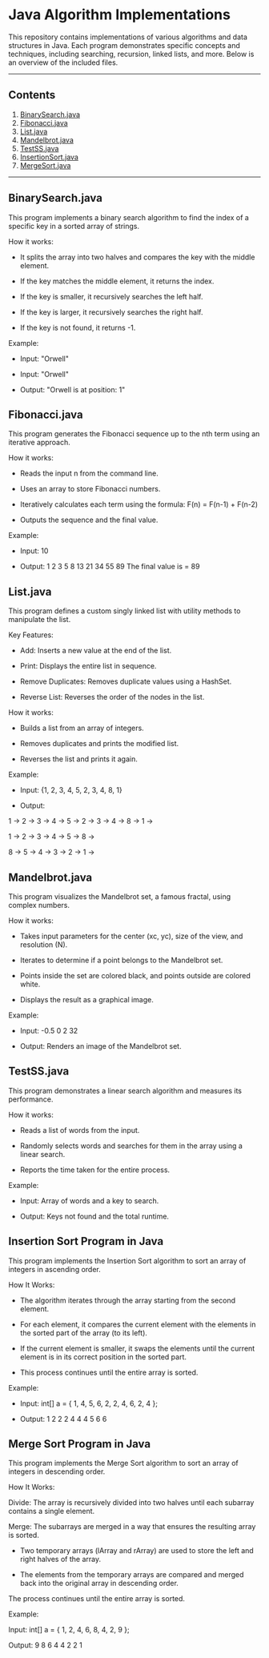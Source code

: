 # Java Algorithm Implementations

This repository contains implementations of various algorithms and data structures in Java. Each program demonstrates specific concepts and techniques, including searching, recursion, linked lists, and more. Below is an overview of the included files.

---

## Contents

1. [BinarySearch.java](#binarysearchjava)
2. [Fibonacci.java](#fibonaccijava)
3. [List.java](#listjava)
4. [Mandelbrot.java](#mandelbrotjava)
5. [TestSS.java](#testssjava)
6. [InsertionSort.java](#insertion.java)
7. [MergeSort.java](#mergesort.java)

---

## BinarySearch.java

This program implements a binary search algorithm to find the index of a specific key in a sorted array of strings.

How it works:

- It splits the array into two halves and compares the key with the middle element.
  
- If the key matches the middle element, it returns the index.
  
- If the key is smaller, it recursively searches the left half.

- If the key is larger, it recursively searches the right half.

- If the key is not found, it returns -1.
  
Example:

- Input: "Orwell"
  
- Input: "Orwell"
  
- Output: "Orwell is at position: 1"

## Fibonacci.java

This program generates the Fibonacci sequence up to the nth term using an iterative approach.

How it works:

- Reads the input n from the command line.

- Uses an array to store Fibonacci numbers.

- Iteratively calculates each term using the formula: F(n) = F(n-1) + F(n-2)

- Outputs the sequence and the final value.
  
Example:

- Input: 10
  
- Output: 1 2 3 5 8 13 21 34 55 89 The final value is = 89

## List.java

This program defines a custom singly linked list with utility methods to manipulate the list.

Key Features:

- Add: Inserts a new value at the end of the list.
  
- Print: Displays the entire list in sequence.

- Remove Duplicates: Removes duplicate values using a HashSet.

- Reverse List: Reverses the order of the nodes in the list.

How it works:

- Builds a list from an array of integers.

- Removes duplicates and prints the modified list.

- Reverses the list and prints it again.

Example:

- Input: {1, 2, 3, 4, 5, 2, 3, 4, 8, 1}

- Output:

1 -> 2 -> 3 -> 4 -> 5 -> 2 -> 3 -> 4 -> 8 -> 1 -> 

1 -> 2 -> 3 -> 4 -> 5 -> 8 -> 

8 -> 5 -> 4 -> 3 -> 2 -> 1 ->

## Mandelbrot.java

This program visualizes the Mandelbrot set, a famous fractal, using complex numbers.

How it works:

- Takes input parameters for the center (xc, yc), size of the view, and resolution (N).

- Iterates to determine if a point belongs to the Mandelbrot set.

- Points inside the set are colored black, and points outside are colored white.

- Displays the result as a graphical image.

Example:

- Input: -0.5 0 2 32

- Output: Renders an image of the Mandelbrot set.

## TestSS.java

This program demonstrates a linear search algorithm and measures its performance.

How it works:

- Reads a list of words from the input.

- Randomly selects words and searches for them in the array using a linear search.

- Reports the time taken for the entire process.

Example:

- Input: Array of words and a key to search.

- Output: Keys not found and the total runtime.

## Insertion Sort Program in Java

This program implements the Insertion Sort algorithm to sort an array of integers in ascending order.

How It Works:

- The algorithm iterates through the array starting from the second element.

- For each element, it compares the current element with the elements in the sorted part of the array (to its left).

- If the current element is smaller, it swaps the elements until the current element is in its correct position in the sorted part.

- This process continues until the entire array is sorted.
  
Example:

- Input: int[] a = { 1, 4, 5, 6, 2, 2, 4, 6, 2, 4 };

- Output: 1 2 2 2 4 4 4 5 6 6

## Merge Sort Program in Java

This program implements the Merge Sort algorithm to sort an array of integers in descending order.

How It Works:

Divide: The array is recursively divided into two halves until each subarray contains a single element.
  
Merge: The subarrays are merged in a way that ensures the resulting array is sorted.

- Two temporary arrays (lArray and rArray) are used to store the left and right halves of the array.

- The elements from the temporary arrays are compared and merged back into the original array in descending order.

The process continues until the entire array is sorted.

Example:

Input: int[] a = { 1, 2, 4, 6, 8, 4, 2, 9 };

Output: 9 8 6 4 4 2 2 1
